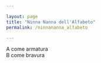 ```yaml
---

layout: page
title: "Ninna Nanna dell'Alfabeto"
permalink: /ninnananna_alfabeto

---
```


A come armatura  
B come bravura  
